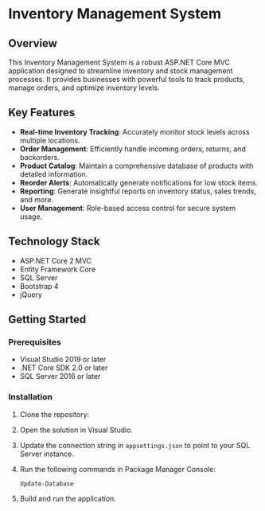 # Inventory Management System

## Overview

This Inventory Management System is a robust ASP.NET Core MVC application designed to streamline inventory and stock management processes. It provides businesses with powerful tools to track products, manage orders, and optimize inventory levels.

## Key Features

- **Real-time Inventory Tracking**: Accurately monitor stock levels across multiple locations.
- **Order Management**: Efficiently handle incoming orders, returns, and backorders.
- **Product Catalog**: Maintain a comprehensive database of products with detailed information.
- **Reorder Alerts**: Automatically generate notifications for low stock items.
- **Reporting**: Generate insightful reports on inventory status, sales trends, and more.
- **User Management**: Role-based access control for secure system usage.

## Technology Stack

- ASP.NET Core 2 MVC
- Entity Framework Core
- SQL Server
- Bootstrap 4
- jQuery

## Getting Started

### Prerequisites

- Visual Studio 2019 or later
- .NET Core SDK 2.0 or later
- SQL Server 2016 or later

### Installation

1. Clone the repository:

2. Open the solution in Visual Studio.

3. Update the connection string in `appsettings.json` to point to your SQL Server instance.

4. Run the following commands in Package Manager Console:
   ```
   Update-Database
   ```

5. Build and run the application.



